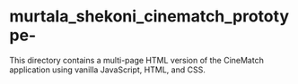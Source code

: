 # murtala_shekoni_cinematch_prototype-
This directory contains a multi-page HTML version of the CineMatch application using vanilla JavaScript, HTML, and CSS.
